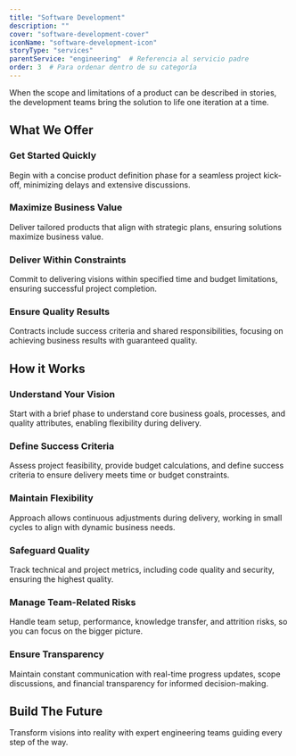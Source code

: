 ```yaml
---
title: "Software Development"
description: ""
cover: "software-development-cover"
iconName: "software-development-icon"
storyType: "services"
parentService: "engineering"  # Referencia al servicio padre
order: 3  # Para ordenar dentro de su categoría
---
```


When the scope and limitations of a product can be described in stories, the development teams bring the solution to life one iteration at a time.

## What We Offer

### Get Started Quickly

Begin with a concise product definition phase for a seamless project kick-off, minimizing delays and extensive discussions.

### Maximize Business Value

Deliver tailored products that align with strategic plans, ensuring solutions maximize business value.

### Deliver Within Constraints

Commit to delivering visions within specified time and budget limitations, ensuring successful project completion.

### Ensure Quality Results

Contracts include success criteria and shared responsibilities, focusing on achieving business results with guaranteed quality.

## How it Works

### Understand Your Vision

Start with a brief phase to understand core business goals, processes, and quality attributes, enabling flexibility during delivery.

### Define Success Criteria

Assess project feasibility, provide budget calculations, and define success criteria to ensure delivery meets time or budget constraints.

### Maintain Flexibility

Approach allows continuous adjustments during delivery, working in small cycles to align with dynamic business needs.

### Safeguard Quality

Track technical and project metrics, including code quality and security, ensuring the highest quality.

### Manage Team-Related Risks

Handle team setup, performance, knowledge transfer, and attrition risks, so you can focus on the bigger picture.

### Ensure Transparency

Maintain constant communication with real-time progress updates, scope discussions, and financial transparency for informed decision-making.

## Build The Future

Transform visions into reality with expert engineering teams guiding every step of the way.
